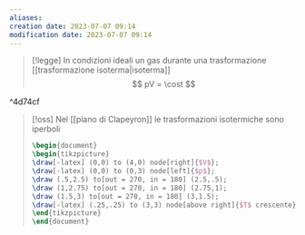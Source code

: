 ```yaml
---
aliases: 
creation date: 2023-07-07 09:14
modification date: 2023-07-07 09:14
---
```


>[!legge]
>In condizioni ideali un gas durante una trasformazione [[trasformazione isoterma|isoterma]]
>$$ pV = \cost $$

^4d74cf

>[!oss]
>Nel [[piano di Clapeyron]] le trasformazioni isotermiche sono iperboli
>
>```tikz
>\begin{document}
>\begin{tikzpicture}
>\draw[-latex] (0,0) to (4,0) node[right]{$V$};
>\draw[-latex] (0,0) to (0,3) node[left]{$p$};
>\draw (.5,2.5) to[out = 270, in = 180] (2.5,.5);
>\draw (1,2.75) to[out = 270, in = 180] (2.75,1);
>\draw (1.5,3) to[out = 270, in = 180] (3,1.5);
>\draw[-latex] (.25,.25) to (3,3) node[above right]{$T$ crescente};
>\end{tikzpicture}
>\end{document}
>```